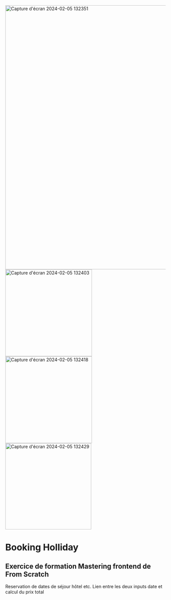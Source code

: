 <img width="827" alt="Capture d'écran 2024-02-05 132351" src="https://github.com/NicolasM-83200/BookingHolliday/assets/130040163/f2488b1a-12fe-45db-b68b-dcabc62c91fd">
<img width="272" alt="Capture d'écran 2024-02-05 132403" src="https://github.com/NicolasM-83200/BookingHolliday/assets/130040163/48dda2ae-7cab-4015-b159-8bc820df280a">
<img width="272" alt="Capture d'écran 2024-02-05 132418" src="https://github.com/NicolasM-83200/BookingHolliday/assets/130040163/3dabb9ec-65c8-4811-b90d-5916a78afa95">
<img width="270" alt="Capture d'écran 2024-02-05 132429" src="https://github.com/NicolasM-83200/BookingHolliday/assets/130040163/12709020-0819-4b45-a324-b6234f3efe9f">

# Booking Holliday
## Exercice de formation Mastering frontend de From Scratch
Reservation de dates de séjour hôtel etc. Lien entre les deux inputs date et calcul du prix total
